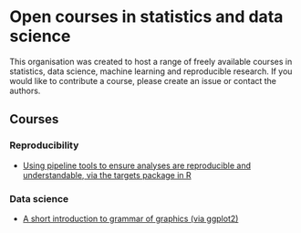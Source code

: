 # Open courses in statistics and data science

This organisation was created to host a range of freely available courses in statistics, data science, machine learning and reproducible research. If you would like to contribute a course, please create an issue or contact the authors.

## Courses

### Reproducibility

- [Using pipeline tools to ensure analyses are reproducible and understandable, via the targets package in R](https://github.com/open-courses-statistics-data-science/pipeline_tools)


### Data science

- [A short introduction to grammar of graphics (via ggplot2)](https://github.com/open-courses-statistics-data-science/introduction_to_grammar_of_graphics)
